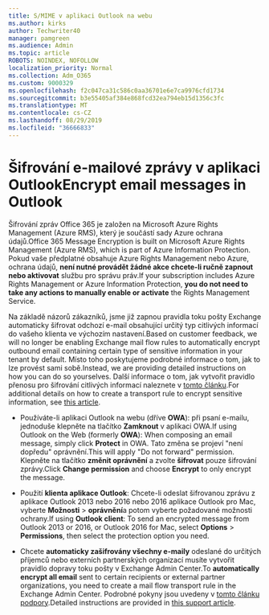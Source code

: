 ```yaml
---
title: S/MIME v aplikaci Outlook na webu
ms.author: kirks
author: Techwriter40
manager: pamgreen
ms.audience: Admin
ms.topic: article
ROBOTS: NOINDEX, NOFOLLOW
localization_priority: Normal
ms.collection: Adm_O365
ms.custom: 9000329
ms.openlocfilehash: f2c047ca31c586c0aa36701e6e7ca9976cfd1734
ms.sourcegitcommit: b3e55405af384e868fcd32ea794eb15d1356c3fc
ms.translationtype: MT
ms.contentlocale: cs-CZ
ms.lasthandoff: 08/29/2019
ms.locfileid: "36666833"
---
```

# <a name="encrypt-email-messages-in-outlook"></a><span data-ttu-id="cd801-102">Šifrování e-mailové zprávy v aplikaci Outlook</span><span class="sxs-lookup"><span data-stu-id="cd801-102">Encrypt email messages in Outlook</span></span>

<span data-ttu-id="cd801-103">Šifrování zpráv Office 365 je založen na Microsoft Azure Rights Management (Azure RMS), který je součástí sady Azure ochrana údajů.</span><span class="sxs-lookup"><span data-stu-id="cd801-103">Office 365 Message Encryption is built on Microsoft Azure Rights Management (Azure RMS), which is part of Azure Information Protection.</span></span> <span data-ttu-id="cd801-104">Pokud vaše předplatné obsahuje Azure Rights Management nebo Azure, ochrana údajů, **není nutné provádět žádné akce chcete-li ručně zapnout nebo aktivovat** službu pro správu práv.</span><span class="sxs-lookup"><span data-stu-id="cd801-104">If your subscription includes Azure Rights Management or Azure Information Protection, **you do not need to take any actions to manually enable or activate** the Rights Management Service.</span></span>

<span data-ttu-id="cd801-105">Na základě názorů zákazníků, jsme již zapnou pravidla toku pošty Exchange automaticky šifrovat odchozí e-mail obsahující určitý typ citlivých informací do vašeho klienta ve výchozím nastavení.</span><span class="sxs-lookup"><span data-stu-id="cd801-105">Based on customer feedback, we will no longer be enabling Exchange mail flow rules to automatically encrypt outbound email containing certain type of sensitive information in your tenant by default.</span></span> <span data-ttu-id="cd801-106">Místo toho poskytujeme podrobné informace o tom, jak to lze provést sami sobě.</span><span class="sxs-lookup"><span data-stu-id="cd801-106">Instead, we are providing detailed instructions on how you can do so yourselves.</span></span> <span data-ttu-id="cd801-107">Další informace o tom, jak vytvořit pravidlo přenosu pro šifrování citlivých informací naleznete v [tomto článku](https://aka.ms/OmeEtr).</span><span class="sxs-lookup"><span data-stu-id="cd801-107">For additional details on how to create a transport rule to encrypt sensitive information, see [this article](https://aka.ms/OmeEtr).</span></span>

- <span data-ttu-id="cd801-108">Používáte-li aplikaci Outlook na webu (dříve **OWA**): při psaní e-mailu, jednoduše klepněte na tlačítko **Zamknout** v aplikaci OWA.</span><span class="sxs-lookup"><span data-stu-id="cd801-108">If using Outlook on the Web (formerly **OWA**): When composing an email message, simply click **Protect** in OWA.</span></span> <span data-ttu-id="cd801-109">Tato změna se projeví "není dopředu" oprávnění.</span><span class="sxs-lookup"><span data-stu-id="cd801-109">This will apply "Do not forward" permission.</span></span> <span data-ttu-id="cd801-110">Klepněte na tlačítko **změnit oprávnění** a zvolte **šifrovat** pouze šifrování zprávy.</span><span class="sxs-lookup"><span data-stu-id="cd801-110">Click **Change permission** and choose **Encrypt** to only encrypt the message.</span></span>

- <span data-ttu-id="cd801-111">Použití **klienta aplikace Outlook**: Chcete-li odeslat šifrovanou zprávu z aplikace Outlook 2013 nebo 2016 nebo 2016 aplikace Outlook pro Mac, vyberte **Možnosti** > **oprávnění**a potom vyberte požadované možnosti ochrany.</span><span class="sxs-lookup"><span data-stu-id="cd801-111">If using **Outlook client**: To send an encrypted message from Outlook 2013 or 2016, or Outlook 2016 for Mac, select **Options** > **Permissions**, then select the protection option you need.</span></span>

- <span data-ttu-id="cd801-112">Chcete **automaticky zašifrovány všechny e-maily** odeslané do určitých příjemců nebo externích partnerských organizací musíte vytvořit pravidlo dopravy toku pošty v Exchange Admin Center.</span><span class="sxs-lookup"><span data-stu-id="cd801-112">To **automatically encrypt all email** sent to certain recipients or external partner organizations, you need to create a mail flow transport rule in the Exchange Admin Center.</span></span> <span data-ttu-id="cd801-113">Podrobné pokyny jsou uvedeny v [tomto článku podpory](https://docs.microsoft.com/office365/securitycompliance/define-mail-flow-rules-to-encrypt-email#create-a-mail-flow-rule-to-encrypt-email-messages-with-the-new-ome-capabilities).</span><span class="sxs-lookup"><span data-stu-id="cd801-113">Detailed instructions are provided in [this support article](https://docs.microsoft.com/office365/securitycompliance/define-mail-flow-rules-to-encrypt-email#create-a-mail-flow-rule-to-encrypt-email-messages-with-the-new-ome-capabilities).</span></span>

